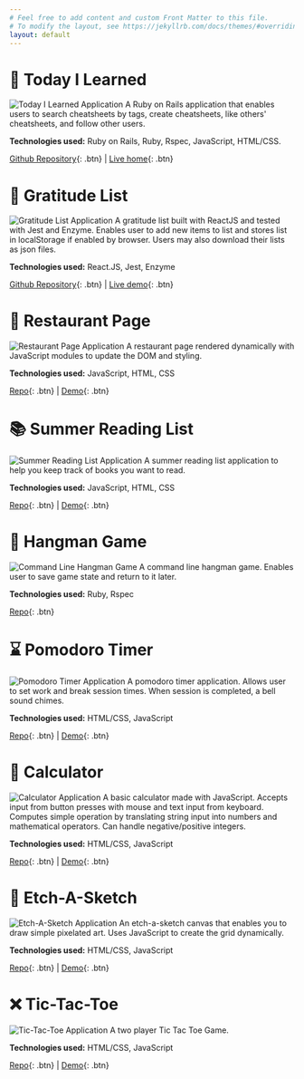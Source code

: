 ```yaml
---
# Feel free to add content and custom Front Matter to this file.
# To modify the layout, see https://jekyllrb.com/docs/themes/#overriding-theme-defaults
layout: default
---
```


# 📝 Today I Learned
![Today I Learned Application](https://i.imgur.com/6anVRj4.png "Today I Learned Application")
A Ruby on Rails application that enables users to search cheatsheets by tags, create cheatsheets, like others' cheatsheets, and follow other users.    

**Technologies used:** Ruby on Rails, Ruby, Rspec, JavaScript, HTML/CSS.

[Github Repository](https://github.com/janessatran/railsapp){: .btn} |
[Live home](https://tilnotes.herokuapp.com/){: .btn}  

# 🙏 Gratitude List
![Gratitude List Application](https://i.imgur.com/KAX5dly.png "Gratitude List Application")
A gratitude list built with ReactJS and tested with Jest and Enzyme. Enables user to add new items to list and stores list in localStorage if enabled by browser. Users may also download their lists as json files.

**Technologies used:**  React.JS, Jest, Enzyme

[Github Repository](https://github.com/janessatran/gratitude-list){: .btn} |
[Live demo](https://janessatran.github.io/gratitude-list/){: .btn}  

# 🥄 Restaurant Page
![Restaurant Page Application](https://i.imgur.com/axF2MQw.png "Restaurant Page Application")
A restaurant page rendered dynamically with JavaScript modules to update the DOM and styling.

**Technologies used:**  JavaScript, HTML, CSS

[Repo](https://github.com/janessatran/restaurant-page){: .btn} |
[Demo](https://janessatran.github.io/restaurant-page/){: .btn}  


# 📚 Summer Reading List
![Summer Reading List Application](https://i.imgur.com/ETgkz8E.png "Summer Reading List Application")
A summer reading list application to help you keep track of books you want to read.

**Technologies used:**  JavaScript, HTML, CSS

[Repo](https://github.com/janessatran/summer-reading-list){: .btn} |
[Demo](https://janessatran.github.io/summer-reading-list/){: .btn}  

# 🧩 Hangman Game
![Command Line Hangman Game](http://g.recordit.co/YyrDNzrB8p.gif "Command Line Hangman Game")
A command line hangman game. Enables user to save game state and return to it later.

**Technologies used:** Ruby, Rspec

[Repo](https://github.com/janessatran/hangman){: .btn}


# ⌛ Pomodoro Timer
![Pomodoro Timer Application](https://i.imgur.com/PDAVbdr.png?1 "Pomodoro Timer")
A pomodoro timer application. Allows user to set work and break session times. When session is completed, a bell sound chimes.

**Technologies used:** HTML/CSS, JavaScript

[Repo](https://github.com/janessatran/pomdoro-timer){: .btn} |
[Demo](https://janessatran.github.io/pomdoro-timer){: .btn}


# 🧮 Calculator
![Calculator Application](https://i.imgur.com/ezAerPK.png?1 "Calculator")
A basic calculator made with JavaScript. Accepts input from button presses with mouse and text input from keyboard. Computes simple operation by translating string input into numbers and mathematical operators. Can handle negative/positive integers.

**Technologies used:** HTML/CSS, JavaScript

[Repo](https://github.com/janessatran/calculator){: .btn} |
[Demo](https://janessatran.github.io/calculator){: .btn}


# 🎨 Etch-A-Sketch
![Etch-A-Sketch Application](https://i.imgur.com/c0lse2R.png?1 "Etch-A-Sketch Application")
An etch-a-sketch canvas that enables you to draw simple pixelated art. Uses JavaScript to create the grid dynamically.

**Technologies used:** HTML/CSS, JavaScript

[Repo](https://github.com/janessatran/etch-a-sketch){: .btn} |
[Demo](https://janessatran.github.io/etch-a-sketch){: .btn}

# ❌ Tic-Tac-Toe
![Tic-Tac-Toe Application](https://i.imgur.com/idxPeAg.png?1 "Tic-Tac-Toe Application")
A two player Tic Tac Toe Game.

**Technologies used:** HTML/CSS, JavaScript

[Repo](https://github.com/janessatran/tic-tac-toe){: .btn} |
[Demo](https://janessatran.github.io/tic-tac-toe){: .btn}
